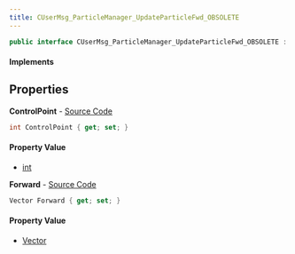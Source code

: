 ```yaml
---
title: CUserMsg_ParticleManager_UpdateParticleFwd_OBSOLETE
---
```


```csharp
public interface CUserMsg_ParticleManager_UpdateParticleFwd_OBSOLETE : ITypedProtobuf<CUserMsg_ParticleManager_UpdateParticleFwd_OBSOLETE>, INativeHandle
```

#### Implements

## Properties

**ControlPoint** - [Source Code](https://github.com/swiftly-solution/swiftlys2/blob/master/managed/src/SwiftlyS2.Generated/Protobufs/Interfaces/CUserMsg_ParticleManager_UpdateParticleFwd_OBSOLETE.cs#L13)

```csharp
int ControlPoint { get; set; }
```

#### Property Value

- [int](https://learn.microsoft.com/dotnet/api/system.int32)

**Forward** - [Source Code](https://github.com/swiftly-solution/swiftlys2/blob/master/managed/src/SwiftlyS2.Generated/Protobufs/Interfaces/CUserMsg_ParticleManager_UpdateParticleFwd_OBSOLETE.cs#L16)

```csharp
Vector Forward { get; set; }
```

#### Property Value

- [Vector](/docs/api/shared/natives/vector)

